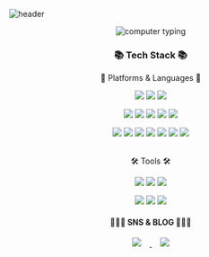 ![header](https://capsule-render.vercel.app/api?type=shark&color=8ecae6&height=300&section=header&text=SangHoon🇰🇷&fontSize=90&animation=twinkling)

<div align="center">


  <img src="https://i1.wp.com/drunkenanimeblog.com/wp-content/uploads/2018/02/anime-busy.gif?fit=500%2C281" alt="computer typing">

  

  ### 📚 Tech Stack 📚

📝 Platforms & Languages 📝<br><p>
<img src="https://img.shields.io/badge/JavaScript-F7DF1E?style=flat&logo=javascript&logoColor=black"/>
<img src="https://img.shields.io/badge/HTML5-E34F26?style=flat&logo=html5&logoColor=white"/>
<img src="https://img.shields.io/badge/CSS3-1572B6?style=flat&logo=css3&logoColor=white"/> 
<p>
<img src="https://img.shields.io/badge/Java-3776AB?style=flat&logo=oracle&logoColor=white"/> 
<img src="https://img.shields.io/badge/JQuery-0769AD?style=flat&logo=jQuery&logoColor=white"/>
<img src="https://img.shields.io/badge/Springboot-6DB33F?style=flat&logo=springboot&logoColor=white"/>
<img src="https://img.shields.io/badge/Swagger-85EA2D?style=flat&logo=swagger&logoColor=white"/>
<img src="https://img.shields.io/badge/Firebase-FFCA28?style=flat&logo=firebase&logoColor=white"/> 
<p>   
<img src="https://img.shields.io/badge/Android-3DDC84?style=flat&logo=android&logoColor=white"/>
<img src="https://img.shields.io/badge/Kotlin-7F52FF?style=flat&logo=kotlin&logoColor=white"/>
<img src="https://img.shields.io/badge/Flutter-02569B?style=flat&logo=flutter&logoColor=white"/>
<img src="https://img.shields.io/badge/Python-3776AB?style=flat&logo=python&logoColor=white"/>
<img src="https://img.shields.io/badge/MySQL-4479A1?style=flat&logo=mysql&logoColor=white"/> 
<img src="https://img.shields.io/badge/Oracle-F80000?style=flat&logo=oracle&logoColor=white"/>
<img src="https://img.shields.io/badge/MongoDB-47A248?style=flat&logo=mongodb&logoColor=white"/>
<br>  

<br>🛠 Tools 🛠<br><p>
<img src="https://img.shields.io/badge/IntelliJ IDEA-1E2A4E?style=flat&logo=intelliJ IDEA&logoColor=white"/>
<img src="https://img.shields.io/badge/MacOS-000000?style=flat&logo=MacOS&logoColor=white"/>
<img src="https://img.shields.io/badge/Xcode-E61845?style=flat&logo=Xcode&logoColor=white"/>
<p>
<img src="https://img.shields.io/badge/Eclipse IDE-7B68EE?style=flat&logo=Eclipse IDE&logoColor=white"/>
<img src="https://img.shields.io/badge/Visual Studio Code-007ACC?style=flat&logo=Visual Studio Code&logoColor=white"/>
<img src="https://img.shields.io/badge/Vmware-607078?style=flat&logo=vmware&logoColor=white"/>             
<br>

#### 🧑🏻‍💻 SNS & BLOG 🧑🏻‍💻
<a href="https://instagram.com/s_hoonee">
    <img 
        src="http://img.shields.io/badge/-Instagram-black?style=flat&logo=Instagram&link=https://instagram.com/s_hoonee/"
        style="height : auto; margin-left : 15px; margin-right : 15px;"/>
</a> 

<a href="https://hooninha.tistory.com">
    <img 
        src="http://img.shields.io/badge/-Tistory-F16521?style=flat&logo=tistory&link=https://hooninha.tistory.com"
        style="height : auto; margin-left : 15px; margin-right : 15px;"/>
</a>  

</div>


<!--
**hoony00/hoony00** is a ✨ _special_ ✨ repository because its `README.md` (this file) appears on your GitHub profile.

Here are some ideas to get you started:

- 🔭 I’m currently working on ...
- 🌱 I’m currently learning ...
- 👯 I’m looking to collaborate on ...
- 🤔 I’m looking for help with ...
- 💬 Ask me about ...
- 📫 How to reach me: ...
- 😄 Pronouns: ...
- ⚡ Fun fact: ...
-->
